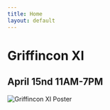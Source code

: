 ```yaml
---
title: Home
layout: default
---
```

# Griffincon XI
## April 15nd 11AM-7PM

![Griffincon XI Poster](assets/img/griffinconxiposter.png)
